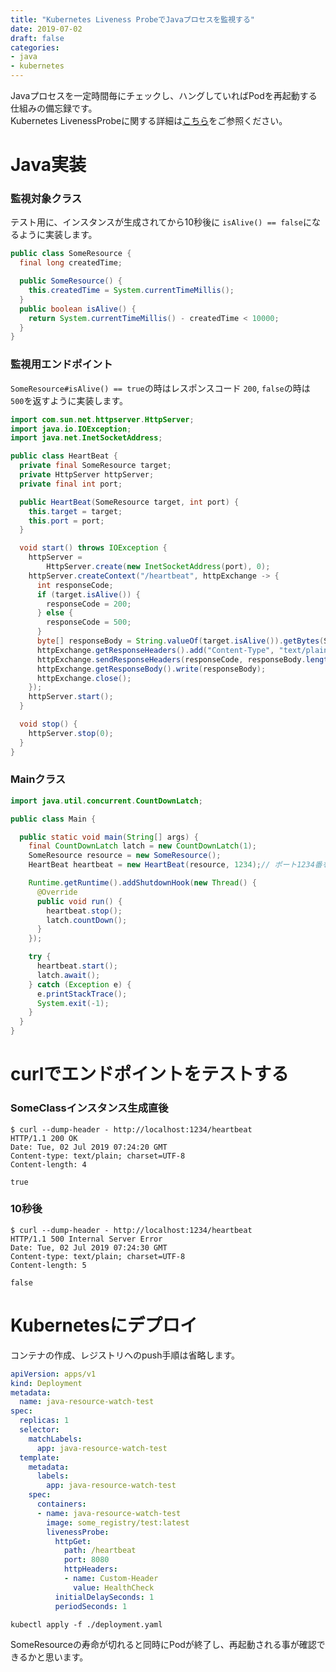 ```yaml
---
title: "Kubernetes Liveness ProbeでJavaプロセスを監視する"
date: 2019-07-02
draft: false
categories:
- java
- kubernetes
---
```


Javaプロセスを一定時間毎にチェックし、ハングしていればPodを再起動する仕組みの備忘録です。  
Kubernetes LivenessProbeに関する詳細は[こちら](https://kubernetes.io/docs/tasks/configure-pod-container/configure-liveness-readiness-probes/#define-a-tcp-liveness-probe)をご参照ください。

# Java実装
### 監視対象クラス
テスト用に、インスタンスが生成されてから10秒後に `isAlive() == false`になるように実装します。

```java:SomeResource.java
public class SomeResource {
  final long createdTime;

  public SomeResource() {
    this.createdTime = System.currentTimeMillis();
  }
  public boolean isAlive() {
    return System.currentTimeMillis() - createdTime < 10000;
  }
}
```

### 監視用エンドポイント  

`SomeResource#isAlive() == true`の時はレスポンスコード `200`, `false`の時は `500`を返すように実装します。

```java:HeartBeat.java
import com.sun.net.httpserver.HttpServer;
import java.io.IOException;
import java.net.InetSocketAddress;

public class HeartBeat {
  private final SomeResource target;
  private HttpServer httpServer;
  private final int port;

  public HeartBeat(SomeResource target, int port) {
    this.target = target;
    this.port = port;
  }

  void start() throws IOException {
    httpServer =
        HttpServer.create(new InetSocketAddress(port), 0);
    httpServer.createContext("/heartbeat", httpExchange -> {
      int responseCode;
      if (target.isAlive()) {
        responseCode = 200;
      } else {
        responseCode = 500;
      }
      byte[] responseBody = String.valueOf(target.isAlive()).getBytes(StandardCharsets.UTF_8);
      httpExchange.getResponseHeaders().add("Content-Type", "text/plain; charset=UTF-8");
      httpExchange.sendResponseHeaders(responseCode, responseBody.length);
      httpExchange.getResponseBody().write(responseBody);
      httpExchange.close();
    });
    httpServer.start();
  }

  void stop() {
    httpServer.stop(0);
  }
}
```

### Mainクラス
```java:Main.java
import java.util.concurrent.CountDownLatch;

public class Main {

  public static void main(String[] args) {
    final CountDownLatch latch = new CountDownLatch(1);
    SomeResource resource = new SomeResource();
    HeartBeat heartbeat = new HeartBeat(resource, 1234);// ポート1234番を使用

    Runtime.getRuntime().addShutdownHook(new Thread() {
      @Override
      public void run() {
        heartbeat.stop();
        latch.countDown();
      }
    });

    try {
      heartbeat.start();
      latch.await();
    } catch (Exception e) {
      e.printStackTrace();
      System.exit(-1);
    }
  }
}
```

# curlでエンドポイントをテストする
### SomeClassインスタンス生成直後

```console:console
$ curl --dump-header - http://localhost:1234/heartbeat
HTTP/1.1 200 OK
Date: Tue, 02 Jul 2019 07:24:20 GMT
Content-type: text/plain; charset=UTF-8
Content-length: 4

true
```

### 10秒後

```console:console
$ curl --dump-header - http://localhost:1234/heartbeat
HTTP/1.1 500 Internal Server Error
Date: Tue, 02 Jul 2019 07:24:30 GMT
Content-type: text/plain; charset=UTF-8
Content-length: 5

false
```

# Kubernetesにデプロイ
コンテナの作成、レジストリへのpush手順は省略します。  

```yaml:deployment.yaml
apiVersion: apps/v1
kind: Deployment
metadata:
  name: java-resource-watch-test
spec:
  replicas: 1
  selector:
    matchLabels:
      app: java-resource-watch-test
  template:
    metadata:
      labels:
        app: java-resource-watch-test
    spec:
      containers:
      - name: java-resource-watch-test
        image: some_registry/test:latest
        livenessProbe:
          httpGet:
            path: /heartbeat
            port: 8080
            httpHeaders:
            - name: Custom-Header
              value: HealthCheck
          initialDelaySeconds: 1
          periodSeconds: 1
```

`kubectl apply -f ./deployment.yaml`

SomeResourceの寿命が切れると同時にPodが終了し、再起動される事が確認できるかと思います。

